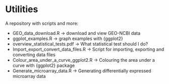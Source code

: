 # Utilities
A repository with scripts and more:
  - GEO_data_download.R -> download and view GEO-NCBI data
  - ggplot_examples.R -> graph examples with {ggplot2}
  - overview_statistical_tests.pdf -> What statistical test should I do?
  - Import_export_convert_data_files.R -> Script for importing, exporting and converting data files
  - Colour_area_under_a_curve_ggplot2.R -> Colouring the area under a curve with {ggplot2} package
  - Generate_microarray_data.R -> Generating differentially expressed microarray data
